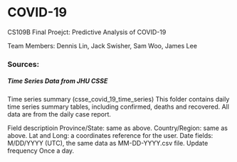 # COVID-19
CS109B Final Proejct: Predictive Analysis of COVID-19

Team Members: Dennis Lin, Jack Swisher, Sam Woo, James Lee

### Sources: 

  ##### Time Series Data from JHU CSSE 

  Time series summary (csse_covid_19_time_series)
  This folder contains daily time series summary tables, including confirmed, deaths and recovered. All data are from the daily case report.

  Field descriptioin
  Province/State: same as above.
  Country/Region: same as above.
  Lat and Long: a coordinates reference for the user.
  Date fields: M/DD/YYYY (UTC), the same data as MM-DD-YYYY.csv file.
  Update frequency
  Once a day.
